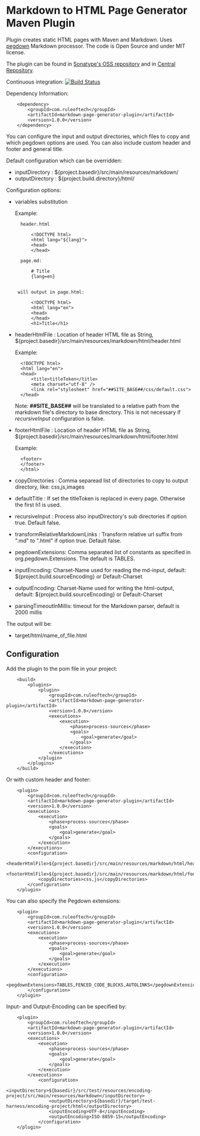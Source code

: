 # Markdown to HTML Page Generator Maven Plugin

Plugin creates static HTML pages with Maven and Markdown. Uses [pegdown](https://github.com/sirthias/pegdown) Markdown processor. The code is Open Source and under MIT license.

The plugin can be found in [Sonatype's OSS repository](https://oss.sonatype.org/content/groups/public/com/ruleoftech/markdown-page-generator-plugin/) and in [Central Repository](http://search.maven.org/).

Continuous integration:
[![Build Status](https://travis-ci.org/walokra/markdown-page-generator-plugin.svg?branch=master)](https://travis-ci.org/walokra/markdown-page-generator-plugin)

Dependency Information:

        <dependency>
            <groupId>com.ruleoftech</groupId>
            <artifactId>markdown-page-generator-plugin</artifactId>
            <version>1.0.0</version>
        </dependency>

You can configure the input and output directories, which files to copy and which pegdown options are used. You can also include custom header and footer and general title. 

Default configuration which can be overridden:

* inputDirectory : ${project.basedir}/src/main/resources/markdown/
* outputDirectory : ${project.build.directory}/html/

Configuration options:

* variables substitution
    
    Example:

	    header.html
	    
            <!DOCTYPE html>
            <html lang="${lang}">
            <head>
            </head>

	    page.md:
	    
            # Title
            {lang=en}


       will output in page.html:

            <!DOCTYPE html>
            <html lang="en">
            <head>
            </head>
            <h1>Title</h1>
           
* headerHtmlFile : Location of header HTML file as String, ${project.basedir}/src/main/resources/markdown/html/header.html
	
	Example:
	
		<!DOCTYPE html>
		<html lang="en">
		<head>
			<title>titleToken</title>
			<meta charset="utf-8" />
			<link rel="stylesheet" href="##SITE_BASE##/css/default.css">
		</head>
		
	Note: **##SITE_BASE##** will be translated to a relative path from the markdown file's directory to base directory. This is not necessary if *recursiveInput* configuration is false.

* footerHtmlFile : Location of header HTML file as String, ${project.basedir}/src/main/resources/markdown/html/footer.html
	
	Example:
	
		<footer>
		</footer>
		</html>

* copyDirectories :	Comma separead list of directories to copy to output directory, like: css,js,images
* defaultTitle : If set the titleToken is replaced in every page. Otherwise the first h1 is used.
* recursiveInput : Process also inputDirectory's sub directories if option true. Default false.
* transformRelativeMarkdownLinks : Transform relative url suffix from ".md" to ".html" if option true. Default false.
* pegdownExtensions: Comma separated list of constants as specified in org.pegdown.Extensions. The default is TABLES.
* inputEncoding: Charset-Name used for reading the md-input, default: ${project.build.sourceEncoding} or Default-Charset
* outputEncoding: Charset-Name used for writing the html-output, default: ${project.build.sourceEncoding} or Default-Charset
* parsingTimeoutInMillis: timeout for the Markdown parser, default is 2000 millis

The output will be:
* target/html/name_of_file.html

## Configuration

Add the plugin to the pom file in your project:
	
		<build>
			<plugins>
				<plugin>
					<groupId>com.ruleoftech</groupId>
					<artifactId>markdown-page-generator-plugin</artifactId>
					<version>1.0.0</version>
					<executions>
						<execution>
							<phase>process-sources</phase>
							<goals>
								<goal>generate</goal>
							</goals>
						</execution>
					</executions>
				</plugin>
			</plugins>
		</build>

Or with custom header and footer:

		<plugin>
			<groupId>com.ruleoftech</groupId>
			<artifactId>markdown-page-generator-plugin</artifactId>
			<version>1.0.0</version>
			<executions>
				<execution>
					<phase>process-sources</phase>
					<goals>
						<goal>generate</goal>
					</goals>
				</execution>
			</executions>
			<configuration>
				<headerHtmlFile>${project.basedir}/src/main/resources/markdown/html/header.html</headerHtmlFile>
				<footerHtmlFile>${project.basedir}/src/main/resources/markdown/html/footer.html</footerHtmlFile>
				<copyDirectories>css,js</copyDirectories>
			</configuration>
		</plugin>
		
You can also specify the Pegdown extensions:  

		<plugin>
			<groupId>com.ruleoftech</groupId>
			<artifactId>markdown-page-generator-plugin</artifactId>
			<version>1.0.0</version>
			<executions>
				<execution>
					<phase>process-sources</phase>
					<goals>
						<goal>generate</goal>
					</goals>
				</execution>
			</executions>
			<configuration>
				<pegdownExtensions>TABLES,FENCED_CODE_BLOCKS,AUTOLINKS</pegdownExtensions>
			</configuration>
		</plugin>

Input- and Output-Encoding can be specified by:

		<plugin>
			<groupId>com.ruleoftech</groupId>
			<artifactId>markdown-page-generator-plugin</artifactId>
			<version>1.0.0</version>
			<executions>
				<execution>
					<phase>process-sources</phase>
					<goals>
						<goal>generate</goal>
					</goals>
				</execution>
			</executions>
                <configuration>
                    <inputDirectory>${basedir}/src/test/resources/encoding-project/src/main/resources/markdown</inputDirectory>
                    <outputDirectory>${basedir}/target/test-harness/encoding-project/html</outputDirectory>
                    <inputEncoding>UTF-8</inputEncoding>
                    <outputEncoding>ISO-8859-15</outputEncoding>
                </configuration>
		</plugin>
